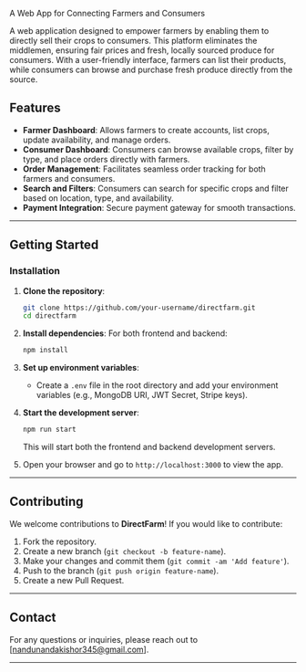 A Web App for Connecting Farmers and Consumers

A web application designed to empower farmers by enabling them to directly sell their crops to consumers. This platform eliminates the middlemen, ensuring fair prices and fresh, locally sourced produce for consumers. With a user-friendly interface, farmers can list their products, while consumers can browse and purchase fresh produce directly from the source.

## Features

- **Farmer Dashboard**: Allows farmers to create accounts, list crops, update availability, and manage orders.
- **Consumer Dashboard**: Consumers can browse available crops, filter by type, and place orders directly with farmers.
- **Order Management**: Facilitates seamless order tracking for both farmers and consumers.
- **Search and Filters**: Consumers can search for specific crops and filter based on location, type, and availability.
- **Payment Integration**: Secure payment gateway for smooth transactions.

---

## Getting Started

### Installation

1. **Clone the repository**:
   ```bash
   git clone https://github.com/your-username/directfarm.git
   cd directfarm
   ```

2. **Install dependencies**:
   For both frontend and backend:
   ```bash
   npm install
   ```

3. **Set up environment variables**:
   - Create a `.env` file in the root directory and add your environment variables (e.g., MongoDB URI, JWT Secret, Stripe keys).

4. **Start the development server**:
   ```bash
   npm run start
   ```
   This will start both the frontend and backend development servers.

5. Open your browser and go to `http://localhost:3000` to view the app.


---

## Contributing

We welcome contributions to **DirectFarm**! If you would like to contribute:

1. Fork the repository.
2. Create a new branch (`git checkout -b feature-name`).
3. Make your changes and commit them (`git commit -am 'Add feature'`).
4. Push to the branch (`git push origin feature-name`).
5. Create a new Pull Request.

---

## Contact

For any questions or inquiries, please reach out to [nandunandakishor345@gmail.com].

---
